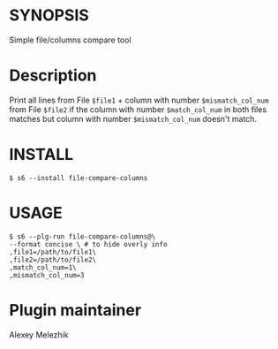 # SYNOPSIS

Simple file/columns compare tool

# Description

Print all lines from File `$file1` + column with number `$mismatch_col_num` from File `$file2` 
if the column with number `$match_col_num` in both files matches but column with number `$mismatch_col_num` doesn't match. 

# INSTALL

    $ s6 --install file-compare-columns

# USAGE

    $ s6 --plg-run file-compare-columns@\
    --format concise \ # to hide overly info 
    ,file1=/path/to/file1\
    ,file2=/path/to/file2\
    ,match_col_num=1\
    ,mismatch_col_num=3

# Plugin maintainer

Alexey Melezhik

